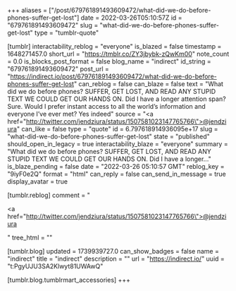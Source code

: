 +++
aliases = ["/post/679761891493609472/what-did-we-do-before-phones-suffer-get-lost"]
date = 2022-03-26T05:10:57Z
id = "679761891493609472"
slug = "what-did-we-do-before-phones-suffer-get-lost"
type = "tumblr-quote"

[tumblr]
interactability_reblog = "everyone"
is_blazed = false
timestamp = 1648271457.0
short_url = "https://tmblr.co/ZY3jbybk-zQwKm00"
note_count = 0.0
is_blocks_post_format = false
blog_name = "indirect"
id_string = "679761891493609472"
post_url = "https://indirect.io/post/679761891493609472/what-did-we-do-before-phones-suffer-get-lost"
can_reblog = false
can_blaze = false
text = "What did we do before phones? SUFFER, GET LOST, AND READ ANY STUPID TEXT WE COULD GET OUR HANDS ON. Did I have a longer attention span? Sure. Would I prefer instant access to all the world&rsquo;s information and everyone I&rsquo;ve ever met? Yes indeed"
source = "<a href=\"http://twitter.com/jendziura/status/1507581023147765766\">@jendziura</a>"
can_like = false
type = "quote"
id = 6.797618914936095e+17
slug = "what-did-we-do-before-phones-suffer-get-lost"
state = "published"
should_open_in_legacy = true
interactability_blaze = "everyone"
summary = "What did we do before phones? SUFFER, GET LOST, AND READ ANY STUPID TEXT WE COULD GET OUR HANDS ON. Did I have a longer..."
is_blaze_pending = false
date = "2022-03-26 05:10:57 GMT"
reblog_key = "9iyF0e2Q"
format = "html"
can_reply = false
can_send_in_message = true
display_avatar = true

[tumblr.reblog]
comment = "<p><a href=\"http://twitter.com/jendziura/status/1507581023147765766\">@jendziura</a></p>"
tree_html = ""

[tumblr.blog]
updated = 1739939727.0
can_show_badges = false
name = "indirect"
title = "indirect"
description = ""
url = "https://indirect.io/"
uuid = "t:PgyUJU3SA2Klwyt81UWAwQ"

[tumblr.blog.tumblrmart_accessories]
+++
